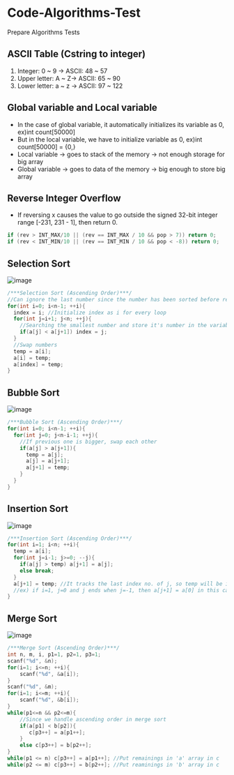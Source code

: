 # Code-Algorithms-Test
Prepare Algorithms Tests

## ASCII Table (Cstring to integer)
1. Integer: 0 ~ 9 -> ASCII: 48 ~ 57
2. Upper letter: A ~ Z-> ASCII: 65 ~ 90
3. Lower letter: a ~ z -> ASCII: 97 ~ 122

## Global variable and Local variable
* In the case of global variable, it automatically initializes its variable as 0, ex)int count[50000]
* But in the local variable, we have to initialize variable as 0, ex)int count[50000] = {0,}
* Local variable -> goes to stack of the memory -> not enough storage for big array
* Global variable -> goes to data of the memory -> big enough to store big array

## Reverse Integer Overflow
* If reversing x causes the value to go outside the signed 32-bit integer range [-231, 231 - 1], then return 0.
```C++
if (rev > INT_MAX/10 || (rev == INT_MAX / 10 && pop > 7)) return 0;
if (rev < INT_MIN/10 || (rev == INT_MIN / 10 && pop < -8)) return 0;
```
## Selection Sort
![image](https://user-images.githubusercontent.com/72503871/104643445-69f48a00-56e7-11eb-8a59-8e6f44e3d31a.png)
```C++
/***Selection Sort (Ascending Order)***/
//Can ignore the last number since the number has been sorted before reaches the last number
for(int i=0; i<n-1; ++i){
  index = i; //Initialize index as i for every loop
  for(int j=i+1; j<n; ++j){
    //Searching the smallest number and store it's number in the variable 'index'.
    if(a[j] < a[j+1]) index = j;
  }
  //Swap numbers
  temp = a[i];
  a[i] = temp;
  a[index] = temp;
}
```
## Bubble Sort
![image](https://user-images.githubusercontent.com/72503871/104643560-90b2c080-56e7-11eb-87c9-8ea5301cabaa.png)
```C++
/***Bubble Sort (Ascending Order)***/
for(int i=0; i<n-1; ++i){
  for(int j=0; j<n-i-1; ++j){
    //If previous one is bigger, swap each other
    if(a[j] > a[j+1]){
      temp = a[j];
      a[j] = a[j+1];
      a[j+1] = temp;
    }
  }
}
```
## Insertion Sort
![image](https://user-images.githubusercontent.com/72503871/104738189-27cb5700-5780-11eb-9e58-5cfbfeb0772c.png)
```C++
/***Insertion Sort (Ascending Order)***/
for(int i=1; i<n; ++i){
  temp = a[i];
  for(int j=i-1; j>=0; --j){
    if(a[j] > temp) a[j+1] = a[j];
    else break;
  }
  a[j+1] = temp; //It tracks the last index no. of j, so temp will be inserted after the last j
  //ex) if i=1, j=0 and j ends when j=-1, then a[j+1] = a[0] in this case.
}
```
## Merge Sort
![image](https://user-images.githubusercontent.com/72503871/105095130-40b96c80-5ae0-11eb-8db5-f47172854ba1.png)
```C++
/***Merge Sort (Ascending Order)***/
int n, m, i, p1=1, p2=1, p3=1;
scanf("%d", &n);
for(i=1; i<=n; ++i){
    scanf("%d", &a[i]);
}
scanf("%d", &m);
for(i=1; i<=m; ++i){
    scanf("%d", &b[i]);
}
while(p1<=n && p2<=m){
    //Since we handle ascending order in merge sort
    if(a[p1] < b[p2]){
       c[p3++] = a[p1++]; 
    }
    else c[p3++] = b[p2++];
}
while(p1 <= n) c[p3++] = a[p1++]; //Put remainings in 'a' array in c
while(p2 <= m) c[p3++] = b[p2++]; //Put reaminings in 'b' array in c
```
